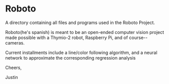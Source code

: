 # Roboto

A directory containing all files and programs used in the Roboto Project.

Roboto(he's spanish) is meant to be an open-ended computer vision project made possible with a Thymio-2 robot, Raspberry Pi, and of course--cameras.

Current installments include a line/color following algorithm, and a neural network to approximate the corresponding regression analysis

Cheers,

Justin
